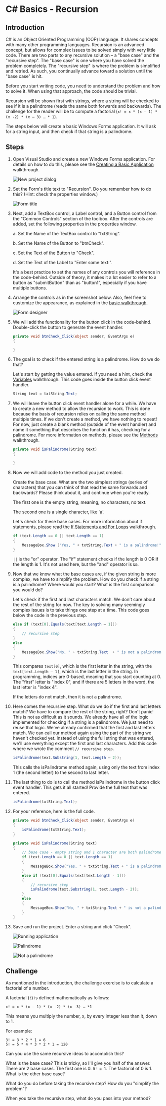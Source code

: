 ﻿C# Basics - Recursion
=====================

## Introduction

C# is an Object Oriented Programming (OOP) language.  It shares concepts with many other programming languages.  Recursion is an advanced concept, but allows for complex issues to be solved simply with very little code.  There are two parts to any recursive solution – a "base case" and the "recursive step".  The "base case" is one where you have solved the problem completely.  The "recursive step" is where the problem is simplified and retried.  As such, you continually advance toward a solution until the "base case" is hit.

Before you start writing code, you need to understand the problem and how to solve it.  When using that approach, the code should be trivial.

Recursion will be shown first with strings, where a string will be checked to see if it is a palindrome (reads the same both forwards and backwards).  The challenge for the reader will be to compute a factorial (`x! = x * (x – 1) * (x -2) * (x – 3) … * 1`).

The steps below will create a basic Windows Forms application.  It will ask for a string input, and then check if that string is a palindrome.

## Steps

1. Open Visual Studio and create a new Windows Forms application.  For details on how to do this, please see the [Creating a Basic Application](getting-started-with-dotnet.md) walkthrough.

    ![New project dialog](images/recursion-01.png "New project dialog")
 
2. Set the Form's title text to "Recursion".  Do you remember how to do this?  (Hint: check the properties window.)

    ![Form title](images/recursion-02.png "Form title")
 
3. Next, add a TextBox control, a Label control, and a Button control from the "Common Controls" section of the toolbox.  After the controls are added, set the following properties in the properties window.

	a. Set the Name of the TextBox control to "txtString".
	
	b. Set the Name of the Button to "btnCheck".
	
	c. Set the Text of the Button to "Check".
	
	d. Set the Text of the Label to "Enter some text:".
	
	It's a best practice to set the names of any controls you will reference in the code-behind.  Outside of theory, it makes it a lot easier to refer to a button as "submitButton" than as "button1", especially if you have multiple buttons.

4. Arrange the controls as in the screenshot below.  Also, feel free to customize the appearance, as explained in the [basic walkthrough](getting-started-with-dotnet.md).

    ![Form designer](images/recursion-03.png "Form designer")

5. We will add the functionality for the button click in the code-behind.  Double-click the button to generate the event handler.

	```csharp
	private void btnCheck_Click(object sender, EventArgs e)
    {

    }
	```
 
6. The goal is to check if the entered string is a palindrome.  How do we do that?

	Let's start by getting the value entered.  If you need a hint, check the [Variables](variables.md) walkthrough.  This code goes inside the button click event handler.

	```csharp
	String text = txtString.Text; 
	```
	
7. We will leave the button click event handler alone for a while.  We have to create a new method to allow the recursion to work.  This is done because the basis of recursion relies on calling the same method multiple times.  If we don't create a method, we have nothing to repeat!  For now, just create a blank method (outside of the event handler) and name it something that describes the function it has, checking for a palindrome.  For more information on methods, please see the [Methods](methods.md) walkthrough.

	```csharp
	private void isPalindrome(String text)
    {

    }
	```

8. Now we will add code to the method you just created.

	Create the base case.  What are the two simplest strings (series of characters) that you can think of that read the same forwards and backwards?  Please think about it, and continue when you're ready.
	
	The first one is the empty string, meaning, no characters, no text.
	
	The second one is a single character, like 'a'.
	
	Let's check for these base cases.  For more information about if statements, please read the [If Statements and For Loops](if-statements-and-for-loops.md) walkthrough.

	```csharp
	if (text.Length == 0 || text.Length == 1)
	{
		MessageBox.Show ("Yes, " + txtString.Text + " is a palindrome!");
	}
	```
 
	`||` is the "or" operator.  The "if" statement checks if the length is 0 OR if the length is 1.  It's not used here, but the "and" operator is `&&`.

9. Now that we know what the base cases are, if the given string is more complex, we have to simplify the problem.  How do you check if a string is a palindrome?  Where would you start?  What is the first comparison you would do?

	Let's check if the first and last characters match.  We don't care about the rest of the string for now.  The key to solving many seemingly complex issues is to take things one step at a time.  This code goes below the code in the previous step.
	
	```csharp
	else if (text[0].Equals(text[text.Length – 1]))
	{
		// recursive step
	}
	else
	{
		MessageBox.Show("No, " + txtString.Text  + " is not a palindrome.");
	}
	```
 
	This compares `text[0]`, which is the first letter in the string, with the `text[text.Length – 1]`, which is the last letter in the string.  In programming, indices are 0-based, meaning that you start counting at 0.  The "first" letter is "index 0", and if there are 5 letters in the word, the last letter is "index 4".

	If the letters do not match, then it is not a palindrome.

10.	Here comes the recursive step.  What do we do if the first and last letters match?  We have to compare the rest of the string, right?  Don't panic!  This is not as difficult as it sounds.  We already have all of the logic implemented for checking if a string is a palindrome.  We just need to reuse that logic.  We've already confirmed that the first and last letters match.  We can call our method again using the part of the string we haven't checked yet.  Instead of using the full string that was entered, we'll use everything except the first and last characters.  Add this code where we wrote the comment `// recursive step`.

	```csharp
	isPalindrome(text.Substring(1, text.Length – 2));
	```
 
	This calls the isPalindrome method again, using only the text from index 1 (the second letter) to the second to last letter.

11.	The last thing to do is to call the method isPalindrome in the button click event handler.  This gets it all started!  Provide the full text that was entered.
	
	```csharp
	isPalindrome(txtString.Text);
	```

12. For your reference, here is the full code.

	```csharp
	private void btnCheck_Click(object sender, EventArgs e)
    {
        isPalindrome(txtString.Text);
    }

    private void isPalindrome(String text)
    {
        // base case - empty string and 1 character are both palindromes
        if (text.Length == 0 || text.Length == 1)
        {
            MessageBox.Show("Yes, " + txtString.Text + " is a palindrome!");
        }
        else if (text[0].Equals(text[text.Length - 1]))
        {
            // recursive step
            isPalindrome(text.Substring(1, text.Length - 2));
        }
        else
        {
            MessageBox.Show("No, " + txtString.Text + " is not a palindrome.");
        }
    }
	```

13. Save and run the project.  Enter a string and click "Check".

	![Running application](images/recursion-04.png "Running application")
	
	![Palindrome](images/recursion-05.png "Palindrome")
	
	![Not a palindrome](images/recursion-06.png "Not a palindrome")
 
## Challenge

As mentioned in the introduction, the challenge exercise is to calculate a factorial of a number.

A factorial (`!`) is defined mathematically as follows:

```
x! = x * (x – 1) * (x -2) * (x -3) … *1 
```

This means you multiply the number, x, by every integer less than it, down to 1.

For example:

```
3! = 3 * 2 * 1 = 6
5! = 5 * 4 * 3 * 2 * 1 = 120
```

Can you use the same recursive ideas to accomplish this?

What is the base case?  This is tricky, so I'll give you half of the answer.  There are 2 base cases.  The first one is 0.  `0! = 1`.  The factorial of 0 is 1.  What is the other base case?

What do you do before taking the recursive step?  How do you "simplify the problem"?

When you take the recursive step, what do you pass into your method?
